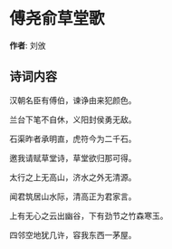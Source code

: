 # 傅尧俞草堂歌

**作者**: 刘攽

## 诗词内容

汉朝名臣有傅伯，谏诤由来犯颜色。

兰台下笔不自休，义阳封侯勇无敌。

石渠昨者承明直，虎符今为二千石。

邀我请赋草堂诗，草堂欲归那可得。

太行之上无高山，济水之外无清源。

闻君筑居山水际，清高正为君家言。

上有无心之云出幽谷，下有劲节之竹森寒玉。

四邻空地犹几许，容我东西一茅屋。

